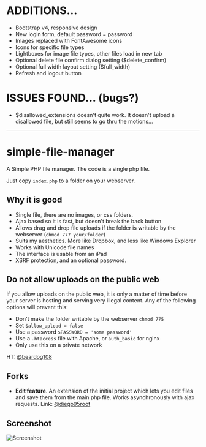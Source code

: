 # ADDITIONS...

- Bootstrap v4, responsive design
- New login form, default password = password
- Images replaced with FontAwesome icons
- Icons for specific file types
- Lightboxes for image file types, other files load in new tab
- Optional delete file confirm dialog setting ($delete_confirm)
- Optional full width layout setting ($full_width)
- Refresh and logout button

# ISSUES FOUND... (bugs?)

- $disallowed_extensions doesn't quite work. It doesn't upload a disallowed file, but still seems to go thru the motions...

---

simple-file-manager
===================

A Simple PHP file manager.  The code is a single php file.  

Just copy `index.php` to a folder on your webserver.  

## Why it is good

- Single file, there are no images, or css folders.  
- Ajax based so it is fast, but doesn't break the back button
- Allows drag and drop file uploads if the folder is writable by the webserver (`chmod 777 your/folder`)
- Suits my aesthetics.  More like Dropbox, and less like Windows Explorer
- Works with Unicode file names
- The interface is usable from an iPad
- XSRF protection, and an optional password.

## Do not allow uploads on the public web

If you allow uploads on the public web, it is only a matter of time before your server is hosting and serving very illegal content. Any of the following options will prevent this:
 - Don't make the folder writable by the webserver `chmod 775`
 - Set `$allow_upload = false`
 - Use a password `$PASSWORD = 'some password'`
 - Use a `.htaccess` file with Apache, or `auth_basic` for nginx
 - Only use this on a private network

HT: [@beardog108](https://github.com/beardog108)

## Forks

- **Edit feature**. An extension of the initial project which lets you edit files and save them from the main php file. Works asynchronously with ajax requests. Link: [@diego95root](https://github.com/diego95root/File-manager-php)

## Screenshot

![Screenshot](https://raw.github.com/xcartmods/simple-file-manager/master/screenshot.jpg "Screenshot")
